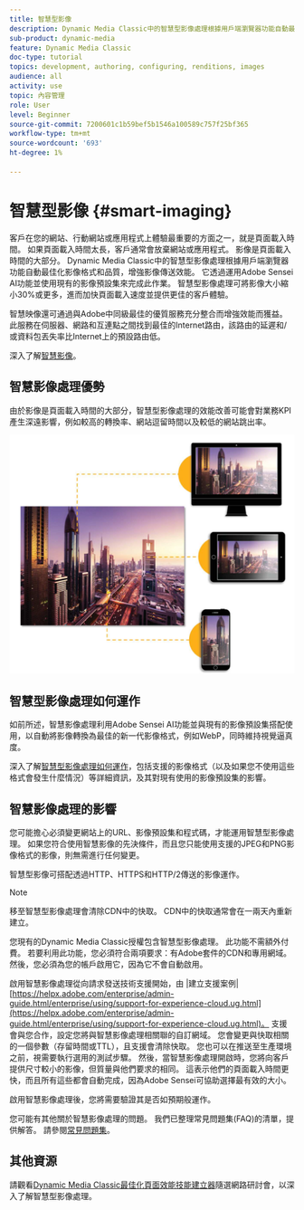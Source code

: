 ```yaml
---
title: 智慧型影像
description: Dynamic Media Classic中的智慧型影像處理根據用戶端瀏覽器功能自動最佳化影像格式和品質，增強影像傳送效能。 它透過運用Adobe Sensei AI功能並使用現有的影像預設集來完成此作業。 深入了解智慧型影像處理，以及如何透過更快的頁面載入提供更優質的客戶體驗。
sub-product: dynamic-media
feature: Dynamic Media Classic
doc-type: tutorial
topics: development, authoring, configuring, renditions, images
audience: all
activity: use
topic: 內容管理
role: User
level: Beginner
source-git-commit: 7200601c1b59bef5b1546a100589c757f25bf365
workflow-type: tm+mt
source-wordcount: '693'
ht-degree: 1%

---
```



# 智慧型影像 {#smart-imaging}

客戶在您的網站、行動網站或應用程式上體驗最重要的方面之一，就是頁面載入時間。 如果頁面載入時間太長，客戶通常會放棄網站或應用程式。 影像是頁面載入時間的大部分。 Dynamic Media Classic中的智慧型影像處理根據用戶端瀏覽器功能自動最佳化影像格式和品質，增強影像傳送效能。 它透過運用Adobe Sensei AI功能並使用現有的影像預設集來完成此作業。 智慧型影像處理可將影像大小縮小30%或更多，進而加快頁面載入速度並提供更佳的客戶體驗。

智慧映像還可通過與Adobe中同級最佳的優質服務充分整合而增強效能而獲益。 此服務在伺服器、網路和互連點之間找到最佳的Internet路由，該路由的延遲和/或資料包丟失率比Internet上的預設路由低。

深入了解[智慧影像](https://experienceleague.adobe.com/docs/experience-manager-64/assets/dynamic/imaging-faq.html)。

## 智慧影像處理優勢

由於影像是頁面載入時間的大部分，智慧型影像處理的效能改善可能會對業務KPI產生深遠影響，例如較高的轉換率、網站逗留時間以及較低的網站跳出率。

![影像](assets/smart-imaging/smart-imaging-1.png)

## 智慧型影像處理如何運作

如前所述，智慧影像處理利用Adobe Sensei AI功能並與現有的影像預設集搭配使用，以自動將影像轉換為最佳的新一代影像格式，例如WebP，同時維持視覺逼真度。

深入了解[智慧型影像處理如何運作](https://experienceleague.adobe.com/docs/experience-manager-64/assets/dynamic/imaging-faq.html#how-does-smart-imaging-work)，包括支援的影像格式（以及如果您不使用這些格式會發生什麼情況）等詳細資訊，及其對現有使用的影像預設集的影響。

## 智慧影像處理的影響

您可能擔心必須變更網站上的URL、影像預設集和程式碼，才能運用智慧型影像處理。 如果您符合使用智慧影像的先決條件，而且您只能使用支援的JPEG和PNG影像格式的影像，則無需進行任何變更。

智慧型影像可搭配透過HTTP、HTTPS和HTTP/2傳送的影像運作。

>[!NOTE]
>
>移至智慧型影像處理會清除CDN中的快取。 CDN中的快取通常會在一兩天內重新建立。

您現有的Dynamic Media Classic授權包含智慧型影像處理。 此功能不需額外付費。 若要利用此功能，您必須符合兩項要求：有Adobe套件的CDN和專用網域。 然後，您必須為您的帳戶啟用它，因為它不會自動啟用。

啟用智慧影像處理從向請求發送技術支援開始，由 |建立支援案例| [https://helpx.adobe.com/enterprise/admin-guide.html/enterprise/using/support-for-experience-cloud.ug.html](https://helpx.adobe.com/enterprise/admin-guide.html/enterprise/using/support-for-experience-cloud.ug.html)。 支援會與您合作，設定您將與智慧影像處理相關聯的自訂網域。 您會變更與快取相關的一個參數（存留時間或TTL），且支援會清除快取。 您也可以在推送至生產環境之前，視需要執行選用的測試步驟。 然後，當智慧影像處理開啟時，您將向客戶提供尺寸較小的影像，但質量與他們要求的相同。 這表示他們的頁面載入時間更快，而且所有這些都會自動完成，因為Adobe Sensei可協助選擇最有效的大小。

啟用智慧影像處理後，您將需要驗證其是否如預期般運作。

您可能有其他關於智慧影像處理的問題。 我們已整理常見問題集(FAQ)的清單，提供解答。 請參閱[常見問題集](https://experienceleague.adobe.com/docs/experience-manager-64/assets/dynamic/imaging-faq.html)。

## 其他資源

請觀看[Dynamic Media Classic最佳化頁面效能技能建立器](https://seminars.adobeconnect.com/pzc1gw0cihpv)隨選網路研討會，以深入了解智慧型影像處理。
